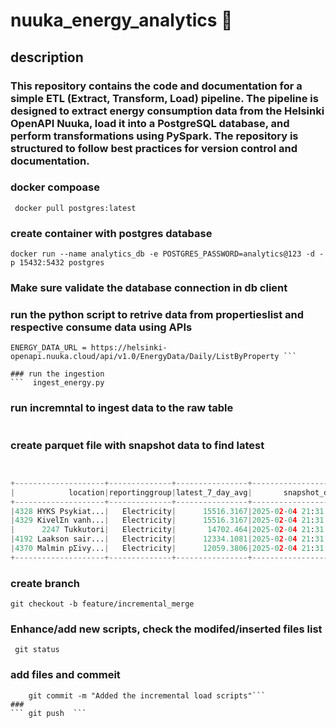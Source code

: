 # nuuka_energy_analytics 🚀

## description

### This repository contains the code and documentation for a simple ETL (Extract, Transform, Load) pipeline. The pipeline is designed to extract energy consumption data from the Helsinki OpenAPI Nuuka, load it into a PostgreSQL database, and perform transformations using PySpark. The repository is structured to follow best practices for version control and documentation.

### docker compoase
``` docker pull postgres:latest```

### create container with postgres database
```docker run --name analytics_db -e POSTGRES_PASSWORD=analytics@123 -d -p 15432:5432 postgres```

### Make sure validate the database connection in db client

### run the python script to retrive data from propertieslist and respective consume data using APIs

``` LIST_URL= https://helsinki-openapi.nuuka.cloud/api/v1.0/Property/List
ENERGY_DATA_URL = https://helsinki-openapi.nuuka.cloud/api/v1.0/EnergyData/Daily/ListByProperty ```

### run the ingestion
```  ingest_energy.py
```
### run incremntal to ingest data to the raw table

```  merge_energy_consumption.py
```
### create parquet file with snapshot data to find latest

``` energy_consume_snapshot.py


+--------------------+--------------+----------------+--------------------+
|            location|reportinggroup|latest_7_day_avg|       snapshot_date|
+--------------------+--------------+----------------+--------------------+
|4328 HYKS Psykiat...|   Electricity|      15516.3167|2025-02-04 21:31:...|
|4329 KivelΣn vanh...|   Electricity|      15516.3167|2025-02-04 21:31:...|
|      2247 Tukkutori|   Electricity|       14702.464|2025-02-04 21:31:...|
|4192 Laakson sair...|   Electricity|      12334.1081|2025-02-04 21:31:...|
|4370 Malmin pΣivy...|   Electricity|      12059.3806|2025-02-04 21:31:...|
+--------------------+--------------+----------------+--------------------+
```

### create branch
``` git checkout -b feature/incremental_merge ```
### Enhance/add new scripts, check the modifed/inserted files list
``` git status```
### add files and commeit
``` git add .
    git commit -m "Added the incremental load scripts"```
###
``` git push  ```

